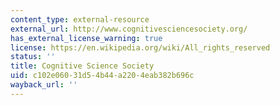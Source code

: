 ```yaml
---
content_type: external-resource
external_url: http://www.cognitivesciencesociety.org/
has_external_license_warning: true
license: https://en.wikipedia.org/wiki/All_rights_reserved
status: ''
title: Cognitive Science Society
uid: c102e060-31d5-4b44-a220-4eab382b696c
wayback_url: ''
---
```

